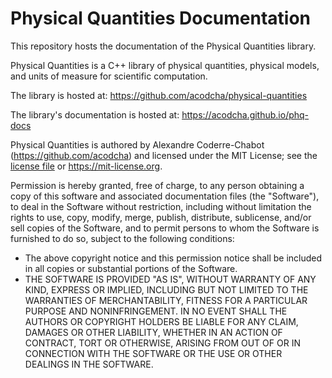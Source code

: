 # Physical Quantities Documentation

This repository hosts the documentation of the Physical Quantities library.

Physical Quantities is a C++ library of physical quantities, physical models, and units of measure for scientific computation.

The library is hosted at: <https://github.com/acodcha/physical-quantities>

The library's documentation is hosted at: <https://acodcha.github.io/phq-docs>

Physical Quantities is authored by Alexandre Coderre-Chabot (<https://github.com/acodcha>) and licensed under the MIT License; see the [license file](LICENSE) or <https://mit-license.org>.

Permission is hereby granted, free of charge, to any person obtaining a copy of this software and associated documentation files (the "Software"), to deal in the Software without restriction, including without limitation the rights to use, copy, modify, merge, publish, distribute, sublicense, and/or sell copies of the Software, and to permit persons to whom the Software is furnished to do so, subject to the following conditions:

- The above copyright notice and this permission notice shall be included in all copies or substantial portions of the Software.
- THE SOFTWARE IS PROVIDED "AS IS", WITHOUT WARRANTY OF ANY KIND, EXPRESS OR IMPLIED, INCLUDING BUT NOT LIMITED TO THE WARRANTIES OF MERCHANTABILITY, FITNESS FOR A PARTICULAR PURPOSE AND NONINFRINGEMENT. IN NO EVENT SHALL THE AUTHORS OR COPYRIGHT HOLDERS BE LIABLE FOR ANY CLAIM, DAMAGES OR OTHER LIABILITY, WHETHER IN AN ACTION OF CONTRACT, TORT OR OTHERWISE, ARISING FROM OUT OF OR IN CONNECTION WITH THE SOFTWARE OR THE USE OR OTHER DEALINGS IN THE SOFTWARE.
